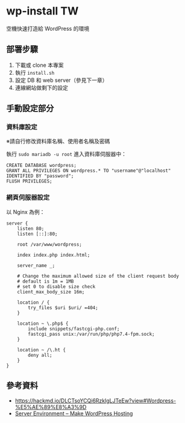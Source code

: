 # wp-install TW

空機快速打造給 WordPress 的環境

## 部署步驟

1. 下載或 clone 本專案
2. 執行 `install.sh`
3. 設定 DB 和 web server（參見下一章）
4. 連線網站做剩下的設定

## 手動設定部分

### 資料庫設定

※請自行修改資料庫名稱、使用者名稱及密碼

執行 `sudo mariadb -u root` 進入資料庫伺服器中：

```sql=
CREATE DATABASE wordpress;
GRANT ALL PRIVILEGES ON wordpress.* TO "username"@"localhost" IDENTIFIED BY "password";
FLUSH PRIVILEGES;
```

### 網頁伺服器設定

以 Nginx 為例：

```conf=
server {
	listen 80;
	listen [::]:80; 
    
	root /var/www/wordpress;

	index index.php index.html; 

	server_name _;

	# Change the maximum allowed size of the client request body
	# default is 1m = 1MB
	# set 0 to disable size check
	client_max_body_size 16m;

	location / {
		try_files $uri $uri/ =404;
	}

	location ~ \.php$ {
		include snippets/fastcgi-php.conf;
		fastcgi_pass unix:/var/run/php/php7.4-fpm.sock;
	}

	location ~ /\.ht {
		deny all;
	}
}
```

## 參考資料
* https://hackmd.io/DLCTsoYCQi6RzklgLJTeEw?view#Wordpress-%E5%AE%89%E8%A3%9D
* [Server Environment – Make WordPress Hosting](https://make.wordpress.org/hosting/handbook/handbook/server-environment/)
